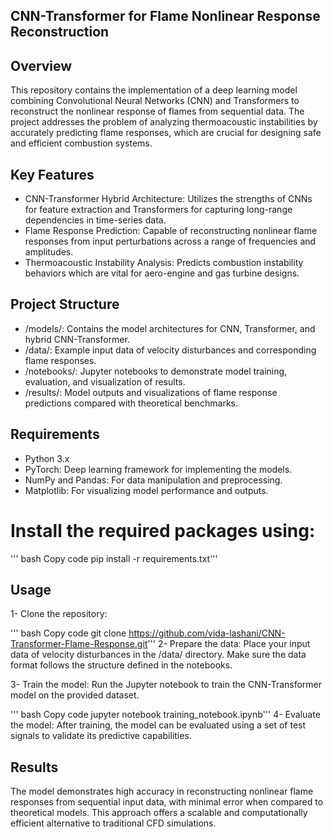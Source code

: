 ## CNN-Transformer for Flame Nonlinear Response Reconstruction
## Overview
This repository contains the implementation of a deep learning model combining Convolutional Neural Networks (CNN) and Transformers to reconstruct the nonlinear response of flames from sequential data. The project addresses the problem of analyzing thermoacoustic instabilities by accurately predicting flame responses, which are crucial for designing safe and efficient combustion systems.

## Key Features
- CNN-Transformer Hybrid Architecture: Utilizes the strengths of CNNs for feature extraction and Transformers for capturing long-range dependencies in time-series data.
- Flame Response Prediction: Capable of reconstructing nonlinear flame responses from input perturbations across a range of frequencies and amplitudes.
- Thermoacoustic Instability Analysis: Predicts combustion instability behaviors which are vital for aero-engine and gas turbine designs.
## Project Structure
- /models/: Contains the model architectures for CNN, Transformer, and hybrid CNN-Transformer.
- /data/: Example input data of velocity disturbances and corresponding flame responses.
- /notebooks/: Jupyter notebooks to demonstrate model training, evaluation, and visualization of results.
- /results/: Model outputs and visualizations of flame response predictions compared with theoretical benchmarks.
## Requirements
- Python 3.x
- PyTorch: Deep learning framework for implementing the models.
- NumPy and Pandas: For data manipulation and preprocessing.
- Matplotlib: For visualizing model performance and outputs.

# Install the required packages using:

''' bash
Copy code
pip install -r requirements.txt'''
## Usage
1- Clone the repository:

''' bash
Copy code
git clone https://github.com/vida-lashani/CNN-Transformer-Flame-Response.git'''
2- Prepare the data: Place your input data of velocity disturbances in the /data/ directory. Make sure the data format follows the structure defined in the notebooks.

3- Train the model: Run the Jupyter notebook to train the CNN-Transformer model on the provided dataset.

''' bash
Copy code
jupyter notebook training_notebook.ipynb'''
4- Evaluate the model: After training, the model can be evaluated using a set of test signals to validate its predictive capabilities.

## Results
The model demonstrates high accuracy in reconstructing nonlinear flame responses from sequential input data, with minimal error when compared to theoretical models. This approach offers a scalable and computationally efficient alternative to traditional CFD simulations.
